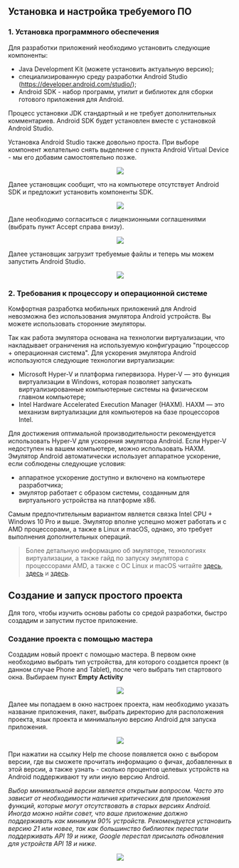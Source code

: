 ## Установка и настройка требуемого ПО

### 1. Установка программного обеспечения

Для разработки приложений необходимо установить следующие компоненты:

- Java Development Kit (можете установить актуальную версию);
- специализированную среду разработки Android Studio (https://developer.android.com/studio/);
- Android SDK - набор программ, утилит и библиотек для сборки готового приложения для Android.

Процесс установки JDK стандартный и не требует дополнительных комментариев. Android SDK будет установлен вместе с установкой Android Studio.

Установка Android Studio также довольно проста. При выборе компонент желательно снять выделение с пункта Android Virtual Device - мы его добавим самостоятельно позже.

<p align="center">
  <img src="img/img_1.png" />
</p>

Далее установщик сообщит, что на компьютере отсутствует Android SDK и предложит установить компоненты SDK.

<p align="center">
  <img src="img/img_2.png" />
</p>

Дале необходимо согласиться с лицензионными соглашениями (выбрать пункт Accept справа внизу).

<p align="center">
  <img src="img/img_3.png" />
</p>

Далее установщик загрузит требуемые файлы и теперь мы можем запустить Android Studio.

<p align="center">
  <img src="img/img_4.png" />
</p>

### 2. Требования к процессору и операционной системе

Комфортная разработка мобильных приложений для Android невозможна без использования эмулятора Android устройств. Вы можете использовать сторонние эмуляторы.

Так как работа эмулятора основана на технологии виртуализации, что накладывает ограничения на используемую конфигурацию "процессор + операционная система". Для ускорения эмулятора Android используются следующие технологии виртуализации:

- Microsoft Hyper-V и платформа гипервизора. Hyper-V — это функция виртуализации в Windows, которая позволяет запускать виртуализированные компьютерные системы на физическом главном компьютере;
- Intel Hardware Accelerated Execution Manager (HAXM). HAXM — это механизм виртуализации для компьютеров на базе процессоров Intel.

Для достижения оптимальной производительности рекомендуется использовать Hyper-V для ускорения эмулятора Android. Если Hyper-V недоступен на вашем компьютере, можно использовать HAXM. Эмулятор Android автоматически использует аппаратное ускорение, если соблюдены следующие условия:

- аппаратное ускорение доступно и включено на компьютере разработчика;
- эмулятор работает с образом системы, созданным для виртуального устройства на платформе x86.

Самым предпочтительным вариантом является связка Intel CPU  + Windows 10 Pro и выше. Эмулятор вполне успешно может работать и с AMD процессорами, а также в Linux и macOS, однако, это требует выполнения дополнительных операций.

> Более детальную информацию об эмуляторе, технологиях виртуализации, а также гайд по запуску эмулятора с процессорами AMD, а также с ОС Linux и macOS читайте [здесь](https://android-developers.googleblog.com/2018/07/android-emulator-amd-processor-hyper-v.html), [здесь](https://docs.microsoft.com/ru-ru/xamarin/android/get-started/installation/android-emulator/hardware-acceleration?tabs=vswin&pivots=windows) и [здесь](https://developer.android.com/studio/run/emulator-acceleration).

## Создание и запуск простого проекта

Для того, чтобы изучить основы работы со средой разработки, быстро создадим и запустим пустое приложение.

### Создание проекта с помощью мастера

Создадим новый проект с помощью мастера. В первом окне необходимо выбрать тип устройства, для которого создается проект (в данном случае Phone and Tablet), после чего выбрать тип стартового окна. Выбираем пункт **Empty Activity**

<p align="center">
  <img src="img/img_5.png" />
</p>

Далее мы попадаем в окно настроек проекта, нам необходимо указать название приложения, пакет, выбрать директорию для расположения проекта, язык проекта и минимальную версию Android для запуска приложения.

<p align="center">
  <img src="img/img_6.png" />
</p>

При нажатии на ссылку Help me choose появляется окно с выбором версии, где вы сможете прочитать информацию о фичах, добавленных в этой версии, а также узнать - сколько процентов целевых устройств на Android поддерживают ту или иную версию Android.

*Выбор минимальной версии является открытым вопросом. Часто это зависит от необходимости наличия критических для приложения функций, которые могут отсутствовать в старых версиях Android. Иногда можно найти совет, что ваше приложение должно поддерживать как минимум 90% устройств. Рекомендуется установить версию 21 или новее, так как большинство библиотек перестали поддерживать API 19 и ниже, Google перестал присылать обновления для устройств API 18 и ниже.*

<p align="center">
  <img src="img/img_7.png" />
</p>

